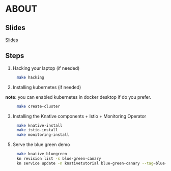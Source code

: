 # ABOUT

## Slides 

[Slides](https://drive.google.com/file/d/109Hafm2MGuH72FyUNLuCKDDlpTQhxgQT/view?usp=sharing)

## Steps 

1. Hacking your laptop (if needed)

```sh
     make hacking
```

2. Installing kubernetes (if needed)

**note:** you can enabled kubernetes in docker desktop if do you prefer.

```sh
     make create-cluster
```

3. Installing the Knative components + Istio + Monitoring Operator

```sh
     make knative-install
     make istio-install
     make monitoring-install
```

5. Serve the blue green demo 

```sh
     make knative-bluegreen
     kn revision list -s blue-green-canary
     kn service update -n knativetutorial blue-green-canary --tag=blue-green-canary-xjygh-1=blue
```